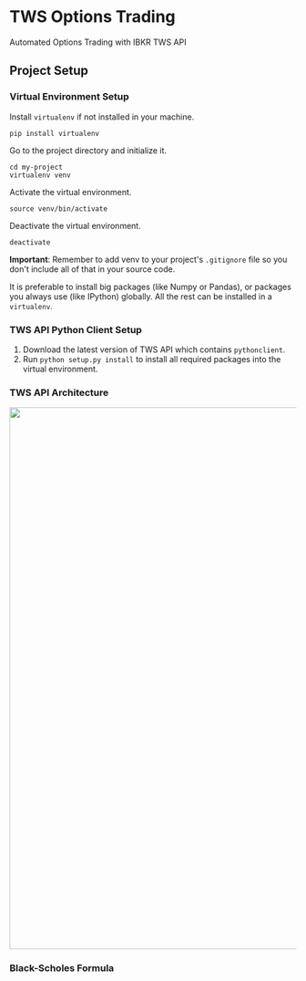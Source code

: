 # TWS Options Trading

Automated Options Trading with IBKR TWS API

## Project Setup

### Virtual Environment Setup

Install `virtualenv` if not installed in your machine.

```
pip install virtualenv
```

Go to the project directory and initialize it.

```
cd my-project
virtualenv venv
```

Activate the virtual environment.

```
source venv/bin/activate
```

Deactivate the virtual environment.

```
deactivate
```

**Important**: Remember to add venv to your project's `.gitignore` file so you don't include all of that in your source code.

It is preferable to install big packages (like Numpy or Pandas), or packages you always use (like IPython) globally. All the rest can be installed in a `virtualenv`.

### TWS API Python Client Setup

1. Download the latest version of TWS API which contains `pythonclient`.
2. Run `python setup.py install` to install all required packages into the virtual environment.

### TWS API Architecture
<div align="center">
  <img width="950" alt="" src="https://github.com/eshinhw/automated-options-trading-bot/assets/41933169/3d73c925-7471-4c03-8346-bd7e38aa618a">
</div>

### Black-Scholes Formula

